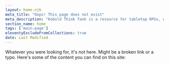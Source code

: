 ```yaml
---
layout: home.njk
meta_title: "Oops! This page does not exist"
meta_description: "Kobold Think Tank is a resource for tabletop RPGs, especially Dungeons &amp; Dragons 5e. We provide thorough but easy to understand articles on characters, concepts, and general play."
section_name: home
tags: ['main-page']
eleventyExcludeFromCollections: true
date: Last Modified
---
```


Whatever you were looking for, it's not here. Might be a broken link or a typo. Here's some of the content you can find on this site:

